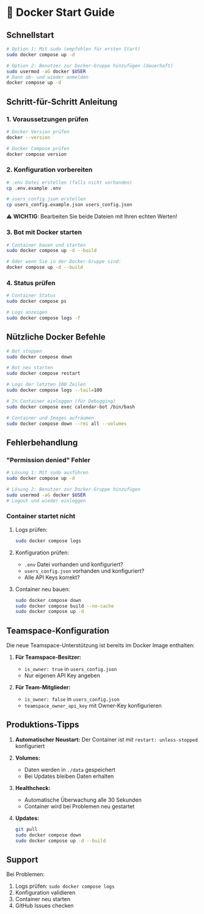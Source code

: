 # 🐳 Docker Start Guide

## Schnellstart

```bash
# Option 1: Mit sudo (empfohlen für ersten Start)
sudo docker compose up -d

# Option 2: Benutzer zur Docker-Gruppe hinzufügen (dauerhaft)
sudo usermod -aG docker $USER
# Dann ab- und wieder anmelden
docker compose up -d
```

## Schritt-für-Schritt Anleitung

### 1. Voraussetzungen prüfen

```bash
# Docker Version prüfen
docker --version

# Docker Compose prüfen
docker compose version
```

### 2. Konfiguration vorbereiten

```bash
# .env Datei erstellen (falls nicht vorhanden)
cp .env.example .env

# users_config.json erstellen
cp users_config.example.json users_config.json
```

⚠️ **WICHTIG**: Bearbeiten Sie beide Dateien mit Ihren echten Werten!

### 3. Bot mit Docker starten

```bash
# Container bauen und starten
sudo docker compose up -d --build

# Oder wenn Sie in der Docker-Gruppe sind:
docker compose up -d --build
```

### 4. Status prüfen

```bash
# Container Status
sudo docker compose ps

# Logs anzeigen
sudo docker compose logs -f
```

## Nützliche Docker Befehle

```bash
# Bot stoppen
sudo docker compose down

# Bot neu starten
sudo docker compose restart

# Logs der letzten 100 Zeilen
sudo docker compose logs --tail=100

# In Container einloggen (für Debugging)
sudo docker compose exec calendar-bot /bin/bash

# Container und Images aufräumen
sudo docker compose down --rmi all --volumes
```

## Fehlerbehandlung

### "Permission denied" Fehler

```bash
# Lösung 1: Mit sudo ausführen
sudo docker compose up -d

# Lösung 2: Benutzer zur Docker-Gruppe hinzufügen
sudo usermod -aG docker $USER
# Logout und wieder einloggen
```

### Container startet nicht

1. Logs prüfen:
   ```bash
   sudo docker compose logs
   ```

2. Konfiguration prüfen:
   - `.env` Datei vorhanden und konfiguriert?
   - `users_config.json` vorhanden und konfiguriert?
   - Alle API Keys korrekt?

3. Container neu bauen:
   ```bash
   sudo docker compose down
   sudo docker compose build --no-cache
   sudo docker compose up -d
   ```

## Teamspace-Konfiguration

Die neue Teamspace-Unterstützung ist bereits im Docker Image enthalten:

1. **Für Teamspace-Besitzer:**
   - `is_owner: true` in `users_config.json`
   - Nur eigenen API Key angeben

2. **Für Team-Mitglieder:**
   - `is_owner: false` in `users_config.json`
   - `teamspace_owner_api_key` mit Owner-Key konfigurieren

## Produktions-Tipps

1. **Automatischer Neustart:**
   Der Container ist mit `restart: unless-stopped` konfiguriert

2. **Volumes:**
   - Daten werden in `./data` gespeichert
   - Bei Updates bleiben Daten erhalten

3. **Healthcheck:**
   - Automatische Überwachung alle 30 Sekunden
   - Container wird bei Problemen neu gestartet

4. **Updates:**
   ```bash
   git pull
   sudo docker compose down
   sudo docker compose up -d --build
   ```

## Support

Bei Problemen:
1. Logs prüfen: `sudo docker compose logs`
2. Konfiguration validieren
3. Container neu starten
4. GitHub Issues checken